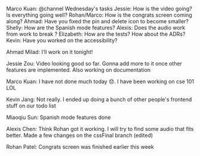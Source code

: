 Marco Kuan: @channel Wednesday's tasks
Jessie: How is the video going? Is everything going well?
Rohan/Marco: How is the congrats screen coming along?
Ahmad: Have you fixed the pin and delete icon to become smaller?
Shelly: How are the Spanish mode features?
Alexis: Does the audio work from work to break ?
Elizabeth: How are the tests? How about the ADRs?
Kevin: Have you worked on the accessibility?

Ahmad Milad: I’ll work on it tonight!

Jessie Zou: Video looking good so far. Gonna add more to it once other features are implemented. Also working on documentation

Marco Kuan: I have not done much today :disappointed:. I have been working on cse 101 LOL

Kevin Jang: Not really. I ended up doing a bunch of other people's frontend stuff on our todo list

Miaoqiu Sun: Spanish mode features done

Alexis Chen: Think Rohan got it working. I will try to find some audio that fits better. Made a few changes on the cssFinal branch (edited)

Rohan Patel: Congrats screen was finished earlier this week

